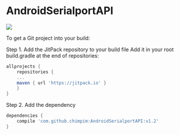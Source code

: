 # AndroidSerialportAPI
[![](https://jitpack.io/v/chimpim/AndroidSerialportAPI.svg)](https://jitpack.io/#chimpim/AndroidSerialportAPI)

To get a Git project into your build:

Step 1. Add the JitPack repository to your build file
Add it in your root build.gradle at the end of repositories:

``` gradle
allprojects {
	repositories {
	...
	maven { url 'https://jitpack.io' }
	}
}
```

Step 2. Add the dependency

``` gradle
dependencies {
	compile 'com.github.chimpim:AndroidSerialportAPI:v1.2'
}
```
